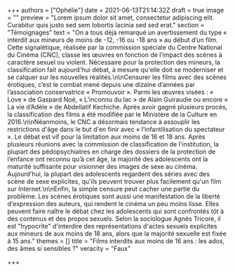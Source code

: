 +++
authors = ["Ophélie"]
date = 2021-06-13T21:14:32Z
draft = true
image = ""
preview = "Lorem ipsum dolor sit amet, consectetur adipiscing elit. Curabitur quis justo sed sem lobortis lacinia sed sed erat."
section = "Témoignages"
text = "On a tous déjà remarqué un avertissement du type « interdit aux mineurs de moins de -12, -16 ou -18 ans » au début d’un film. Cette signalétique, réalisée par la commission spéciale du Centre National du Cinéma (CNC), classe les œuvres en fonction de l’impact des scènes à caractère sexuel ou violent. Nécessaire pour la protection des mineurs, la classification fait aujourd'hui débat, à mesure qu'elle doit se moderniser et se calquer sur les nouvelles réalités.\n\nCensurer les films avec des scènes érotiques, c’est le combat mené depuis une dizaine d’années par l’association conservatrice « Promouvoir ». Parmi les œuvres visées : « Love » de Gaspard Noé, « L’inconnu du lac » de Alain Guiraudie ou encore « La vie d’Adèle » de Abdellatif Kechiche. Après avoir gagné plusieurs procès, la classification des films a été modifiée par le Ministère de la Culture en 2016.\n\nNéanmoins, le CNC a désormais tendance à assouplir les restrictions d'âge dans le but d'en finir avec « l’infantilisation du spectateur ». Le débat est vif pour la limitation aux moins de 16 et 18 ans. Après plusieurs réunions avec la commission de classification de l'institution, la plupart des pédopsychiatres en charge des dossiers de la protection de l’enfance ont reconnu qu’à cet âge, la majorité des adolescents ont la maturité suffisante pour visionner des images de sexe au cinéma. Aujourd'hui, la plupart des adolescents regardent des séries avec des scène de sexe explicites, qu'ils peuvent trouver plus facilement qu'un film sur Internet.\n\nEnfin, la simple censure peut cacher une partie du problème. Les scènes érotiques sont aussi une manifestation de la liberté d'expression des auteurs, qui rendent le cinéma un peu moins lisse. Elles peuvent faire naître le débat chez les adolescents qui sont confrontés tôt à des contenus et des propos sexuels. Selon la sociologue Agnès Tricore, il est \"hypocrite\" d'interdire des représentations d'actes sexuels explicites aux mineurs de aux moins de 18 ans, alors que la majorité sexuelle est fixée à 15 ans."
themes = []
title = "Films interdits aux moins de 16 ans : les ados, des âmes si sensibles ?"
veracity = "Faux"

+++
